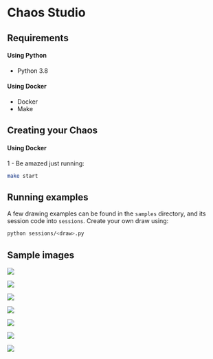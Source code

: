 Chaos Studio
=== 

## Requirements

#### Using Python

- Python 3.8

#### Using Docker

- Docker
- Make

## Creating your Chaos

#### Using Docker

1 - Be amazed just running:
``` sh
make start
```

## Running examples

A few drawing examples can be found in the `samples` directory, and its session code into `sessions`.
Create your own draw using:
``` sh
python sessions/<draw>.py
``` 

## Sample images

![](samples/draw1.jpg)

![](samples/draw2.jpg)

![](samples/draw3.jpg)

![](samples/draw4.jpg)

![](samples/draw5.jpg)

![](samples/draw6.jpg)

![](samples/draw7.jpg)

